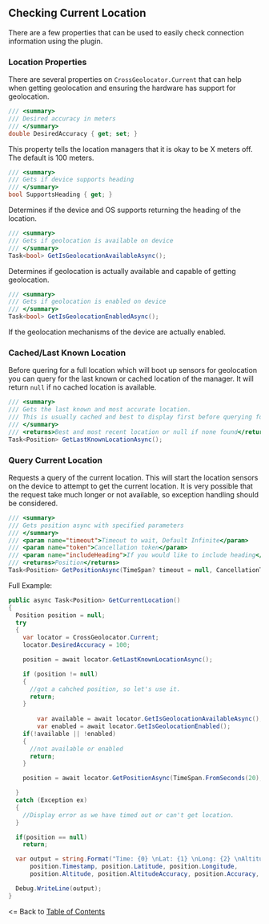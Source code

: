## Checking Current Location
There are a few properties that can be used to easily check connection information using the plugin.

### Location Properties
There are several properties on `CrossGeolocator.Current` that can help when getting geolocation and ensuring the hardware has support for geolocation.

```csharp
/// <summary>
/// Desired accuracy in meters
/// </summary>
double DesiredAccuracy { get; set; }
```
This property tells the location managers that it is okay to be X meters off. The default is 100 meters.

```csharp
/// <summary>
/// Gets if device supports heading
/// </summary>
bool SupportsHeading { get; }
```
Determines if the device and OS supports returning the heading of the location.

```csharp
/// <summary>
/// Gets if geolocation is available on device
/// </summary>
Task<bool> GetIsGeolocationAvailableAsync();
```
Determines if geolocation is actually available and capable of getting geolocation.

```csharp
/// <summary>
/// Gets if geolocation is enabled on device
/// </summary>
Task<bool> GetIsGeolocationEnabledAsync();
```
If the geolocation mechanisms of the device are actually enabled.

### Cached/Last Known Location
Before quering for a full location which will boot up sensors for geolocation you can query for the last known or cached location of the manager. It will return `null` if no cached location is available.

```csharp
/// <summary>
/// Gets the last known and most accurate location.
/// This is usually cached and best to display first before querying for full position.
/// </summary>
/// <returns>Best and most recent location or null if none found</returns>
Task<Position> GetLastKnownLocationAsync();
```

### Query Current Location
Requests a query of the current location. This will start the location sensors on the device to attempt to get the current location. It is very possible that the request take much longer or not available, so exception handling should be considered.

```csharp
/// <summary>
/// Gets position async with specified parameters
/// </summary>
/// <param name="timeout">Timeout to wait, Default Infinite</param>
/// <param name="token">Cancellation token</param>
/// <param name="includeHeading">If you would like to include heading</param>
/// <returns>Position</returns>
Task<Position> GetPositionAsync(TimeSpan? timeout = null, CancellationToken? token = null, bool includeHeading = false);
```

Full Example:
```csharp
public async Task<Position> GetCurrentLocation()
{
  Position position = null;
  try
  {
    var locator = CrossGeolocator.Current;
    locator.DesiredAccuracy = 100;

    position = await locator.GetLastKnownLocationAsync();

    if (position != null)
    {
      //got a cahched position, so let's use it.
      return;
    }
	
		var available = await locator.GetIsGeolocationAvailableAsync();
		var enabled = await locator.GetIsGeolocationEnabled();
    if(!available || !enabled)
    {
      //not available or enabled
      return;
    }

    position = await locator.GetPositionAsync(TimeSpan.FromSeconds(20), null, true);

  }
  catch (Exception ex)
  {
    //Display error as we have timed out or can't get location.
  }

  if(position == null)
    return;

  var output = string.Format("Time: {0} \nLat: {1} \nLong: {2} \nAltitude: {3} \nAltitude Accuracy: {4} \nAccuracy: {5} \nHeading: {6} \nSpeed: {7}",
      position.Timestamp, position.Latitude, position.Longitude,
      position.Altitude, position.AltitudeAccuracy, position.Accuracy, position.Heading, position.Speed);

  Debug.WriteLine(output);
}
```



<= Back to [Table of Contents](README.md)

